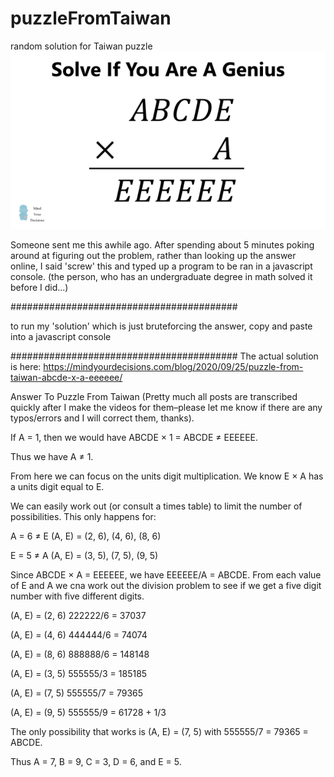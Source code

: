 # puzzleFromTaiwan
random solution for Taiwan puzzle
![](puzzle.png)

Someone sent me this awhile ago. After spending about 5 minutes poking around at figuring out the problem, rather than looking up the answer online, I said 'screw' this and typed up a program to be ran in a javascript console. (the person, who has an undergraduate degree in math solved it before I did...)

#########################################

to run my 'solution' which is just bruteforcing the answer, copy and paste into a javascript console

#########################################
The actual solution is here: https://mindyourdecisions.com/blog/2020/09/25/puzzle-from-taiwan-abcde-x-a-eeeeee/

Answer To Puzzle From Taiwan
(Pretty much all posts are transcribed quickly after I make the videos for them–please let me know if there are any typos/errors and I will correct them, thanks).

If A = 1, then we would have ABCDE × 1 = ABCDE ≠ EEEEEE.

Thus we have A ≠ 1.

From here we can focus on the units digit multiplication. We know E × A has a units digit equal to E.

We can easily work out (or consult a times table) to limit the number of possibilities. This only happens for:

A = 6 ≠ E
(A, E) = (2, 6), (4, 6), (8, 6)

E = 5 ≠ A
(A, E) = (3, 5), (7, 5), (9, 5)

Since ABCDE × A = EEEEEE, we have EEEEEE/A = ABCDE. From each value of E and A we cna work out the division problem to see if we get a five digit number with five different digits.

(A, E) = (2, 6)
222222/6 = 37037

(A, E) = (4, 6)
444444/6 = 74074

(A, E) = (8, 6)
888888/6 = 148148

(A, E) = (3, 5)
555555/3 = 185185

(A, E) = (7, 5)
555555/7 = 79365

(A, E) = (9, 5)
555555/9 = 61728 + 1/3

The only possibility that works is (A, E) = (7, 5) with 555555/7 = 79365 = ABCDE.

Thus A = 7, B = 9, C = 3, D = 6, and E = 5.

